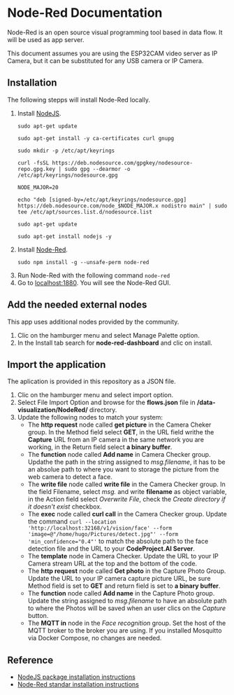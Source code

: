 # Node-Red Documentation

Node-Red is an open source visual programming tool based in data flow. It will be used as app server.

This document assumes you are using the ESP32CAM video server as IP Camera, but it can be substituted for any USB camera or IP Camera.

## Installation
The following stepps will install Node-Red locally.

1. Install [NodeJS](https://github.com/nodesource/distributions#ubuntu-versions).
    ```
    sudo apt-get update

    sudo apt-get install -y ca-certificates curl gnupg

    sudo mkdir -p /etc/apt/keyrings

    curl -fsSL https://deb.nodesource.com/gpgkey/nodesource-repo.gpg.key | sudo gpg --dearmor -o /etc/apt/keyrings/nodesource.gpg

    NODE_MAJOR=20

    echo "deb [signed-by=/etc/apt/keyrings/nodesource.gpg] https://deb.nodesource.com/node_$NODE_MAJOR.x nodistro main" | sudo tee /etc/apt/sources.list.d/nodesource.list

    sudo apt-get update

    sudo apt-get install nodejs -y
    ```
2. Install [Node-Red](https://nodered.org/docs/getting-started/local).
    ```
    sudo npm install -g --unsafe-perm node-red
    ```
3. Run Node-Red with the following command ```node-red```
4. Go to [localhost:1880](http://localhost:1880). You will see the Node-Red GUI.

## Add the needed external nodes
This app uses additional nodes provided by the community.

1. Clic on the hamburger menu and select Manage Palette option.
2. In the Install tab search for **node-red-dashboard** and clic on install.

## Import the application
The aplication is provided in this repository as a JSON file.

1. Clic on the hamburger menu and select import option.
2. Select File Import Option and browse for the **flows.json** file in **/data-visualization/NodeRed/** directory.
3. Update the following nodes to match your system:
    - The **http request** node called **get picture** in the Camera Cheker group. In the Method field select **GET**, in the URL field writhe the **Capture** URL from an IP camera in the same network you are working, in the Return field select **a binary buffer**.
    - The **function** node called **Add name** in Camera Checker group. Updathe the path in the string assigned to *msg.filename*, it has to be an absolue path to where you want to storage the picture from the web camera to detect a face.
    - The **write file** node called **write file** in the Camera Checker group. In the field Filename, select *msg.* and write **filename** as object variable, in the Action field select *Overwrite File*, check the *Create directory if it doesn't exist* checkbox.
    - The **exec** node called **curl call** in the Camera Checker group. Update the command ```curl --location 'http://localhost:32168/v1/vision/face' --form 'image=@"/home/hugo/Pictures/detect.jpg"' --form 'min_confidence="0.4"'``` to match the absolute path to the face detection file and the URL to your **CodeProject.AI Server**.
    - The **template** node in Camera Checker. Update the URL to your IP Camera stream URL at the top and the bottom of the code.
    - The **http request** node called **Get photo** in the Capture Photo Group. Update the URL to your IP camera capture picture URL, be sure Method field is set to **GET** and return field is set to **a binary buffer**.
    - The **function** node called **Add name** in the Capture Photo group. Update the string assigned to *msg.filename* to have an absolute path to where the Photos will be saved when an user clics on the *Capture* button.
    - The **MQTT in** node in the *Face recognition* group. Set the host of the MQTT broker to the broker you are using. If you installed Mosquitto via Docker Compose, no changes are needed.

## Reference

- [NodeJS package installation instructions](https://github.com/nodesource/distributions#installation-instructions)
- [Node-Red standar installation instructions](https://nodered.org/docs/getting-started/local)

